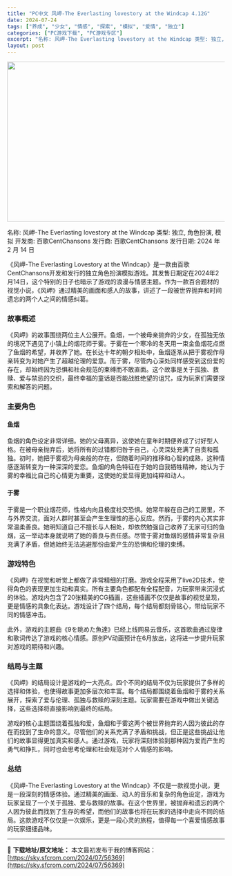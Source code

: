```yaml
---
title: "PC中文 风岬-The Everlasting lovestory at the Windcap 4.12G"
date: 2024-07-24
tags: ["养成", "少女", "情感", "探索", "模拟", "爱情", "独立"]
categories: ["PC游戏下载", "PC游戏专区"]
excerpt: "名称: 风岬-The Everlasting lovestory at the Windcap 类型: 独立, 角色扮演, 模拟 开发商: 百歌CentChansons 发行商: 百歌CentChansons 发行日期: 2024 年 2 月 14 日 《风岬-The Everlasting Lov&hellip;"
layout: post
---
```


<img class="aligncenter size-full wp-image-56370" src="https://sky.sfcrom.com/wp-content/uploads/2024/07/2024072407282415.webp" alt="" width="660" height="370" />

名称: 风岬-The Everlasting lovestory at the Windcap
类型: 独立, 角色扮演, 模拟
开发商: 百歌CentChansons
发行商: 百歌CentChansons
发行日期: 2024 年 2 月 14 日

《风岬-The Everlasting Lovestory at the Windcap》是一款由百歌CentChansons开发和发行的独立角色扮演模拟游戏。其发售日期定在2024年2月14日，这个特别的日子也暗示了游戏的浪漫与情感主题。作为一款百合题材的视觉小说，《风岬》通过精美的画面和感人的故事，讲述了一段被世界抛弃和时间遗忘的两个人之间的情感纠葛。
<h3>故事概述</h3>
《风岬》的故事围绕两位主人公展开。鱼烟，一个被母亲抛弃的少女，在孤独无依的境况下遇见了小镇上的烟花师于雾。于雾在一个寒冷的冬天用一束金鱼烟花点燃了鱼烟的希望，并收养了她。在长达十年的朝夕相处中，鱼烟逐渐从把于雾视作母亲转变为对她产生了超越伦理的爱意。而于雾，尽管内心深处同样感受到这份爱的存在，却始终因为恐惧和社会规范的束缚而不敢直面。这个故事是关于孤独、救赎、爱与禁忌的交织，最终幸福的童话是否能战胜绝望的诅咒，成为玩家们需要探索和解答的问题。
<h3>主要角色</h3>
<h4>鱼烟</h4>
鱼烟的角色设定非常详细。她的父母离异，这使她在童年时期便养成了讨好型人格。在被母亲抛弃后，她将所有的过错都归咎于自己，心灵深处充满了自责和孤独。初时，她把于雾视为母亲般的存在，但随着时间的推移和心智的成熟，这种情感逐渐转变为一种深深的爱恋。鱼烟的角色特征在于她的自我牺牲精神，她认为于雾的幸福比自己的心情更为重要，这使她的爱显得更加纯粹和动人。
<h4>于雾</h4>
于雾是一个职业烟花师，性格内向且极度社交恐惧。她常年躲在自己的工房里，不与外界交流，面对人群时甚至会产生生理性的恶心反应。然而，于雾的内心其实非常温柔善良。她明知道自己不擅长与人相处，却依然勉强自己收养了无家可归的鱼烟，这一举动本身就说明了她的善良与责任感。尽管于雾对鱼烟的感情非常复杂且充满了矛盾，但她始终无法逃避那份由爱产生的恐惧和伦理的束缚。
<h3>游戏特色</h3>
《风岬》在视觉和听觉上都做了非常精细的打磨。游戏全程采用了live2D技术，使得角色的表现更加生动和真实。所有主要角色都配有全程配音，为玩家带来沉浸式的体验。游戏内包含了20张精美的CG插画，这些插画不仅仅是故事的视觉呈现，更是情感的具象化表达。游戏设计了四个结局，每个结局都刻骨铭心，带给玩家不同的情感冲击。

此外，游戏的主题曲《9を眺めた魚達》已经上线网易云音乐，这首歌曲通过旋律和歌词传达了游戏的核心情感。原创PV动画预计在6月放出，这将进一步提升玩家对游戏的期待和兴趣。
<h3>结局与主题</h3>
《风岬》的结局设计是游戏的一大亮点。四个不同的结局不仅为玩家提供了多样的选择和体验，也使得故事更加多层次和丰富。每个结局都围绕着鱼烟和于雾的关系展开，探索了爱与伦理、孤独与救赎的深刻主题。玩家需要在游戏中做出关键选择，这些选择将直接影响到最终的结局。

游戏的核心主题围绕着孤独和爱，鱼烟和于雾这两个被世界抛弃的人因为彼此的存在而找到了生命的意义。尽管他们的关系充满了矛盾和挑战，但正是这些挑战让他们的故事显得更加真实和感人。通过游戏，玩家将深刻体验到那种因为爱而产生的勇气和挣扎，同时也会思考伦理和社会规范对个人情感的影响。
<h3>总结</h3>
《风岬-The Everlasting Lovestory at the Windcap》不仅是一款视觉小说，更是一段深刻的情感体验。通过精美的画面、动人的音乐和复杂的角色设定，游戏为玩家呈现了一个关于孤独、爱与救赎的故事。在这个世界里，被抛弃和遗忘的两个人因为彼此而找到了生存的希望，而他们的故事也将在玩家的选择中走向不同的结局。这款游戏不仅仅是一次娱乐，更是一段心灵的旅程，值得每一个喜爱情感故事的玩家细细品味。

---
📖 **下载地址/原文地址：** 本文最初发布于我的博客网站：[https://sky.sfcrom.com/2024/07/56369](https://sky.sfcrom.com/2024/07/56369)
